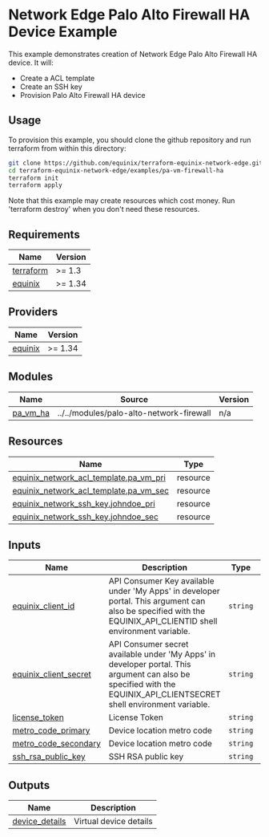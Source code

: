 # Network Edge Palo Alto Firewall HA Device Example

This example demonstrates creation of Network Edge Palo Alto Firewall HA device. It will:

- Create a ACL template
- Create an SSH key
- Provision Palo Alto Firewall HA device

## Usage

To provision this example, you should clone the github repository and run terraform from within this directory:

```bash
git clone https://github.com/equinix/terraform-equinix-network-edge.git
cd terraform-equinix-network-edge/examples/pa-vm-firewall-ha
terraform init
terraform apply
```

Note that this example may create resources which cost money. Run 'terraform destroy' when you don't need these
resources.
<!-- TEMPLATE: The following block has been generated by terraform-docs util: https://github.com/terraform-docs/terraform-docs -->
<!-- BEGIN_TF_DOCS -->

## Requirements

| Name                                                                      | Version |
|---------------------------------------------------------------------------|---------|
| <a name="requirement_terraform"></a> [terraform](#requirement\_terraform) | >= 1.3  |
| <a name="requirement_equinix"></a> [equinix](#requirement\_equinix)       | >= 1.34 |

## Providers

| Name                                                          | Version |
|---------------------------------------------------------------|---------|
| <a name="provider_equinix"></a> [equinix](#provider\_equinix) | >= 1.34 |

## Modules

| Name                                                             | Source                                   | Version |
|------------------------------------------------------------------|------------------------------------------|---------|
| <a name="module_pa_vm_ha"></a> [pa\_vm\_ha](#module\_pa\_vm\_ha) | ../../modules/palo-alto-network-firewall | n/a     |

## Resources

| Name                                                                                                                                                | Type     |
|-----------------------------------------------------------------------------------------------------------------------------------------------------|----------|
| [equinix_network_acl_template.pa_vm_pri](https://registry.terraform.io/providers/equinix/equinix/latest/docs/resources/equinx_network_acl_template) | resource |
| [equinix_network_acl_template.pa_vm_sec](https://registry.terraform.io/providers/equinix/equinix/latest/docs/resources/network_acl_template)        | resource |
| [equinix_network_ssh_key.johndoe_pri](https://registry.terraform.io/providers/equinix/equinix/latest/docs/resources/equinx_network_ssh_key)         | resource |
| [equinix_network_ssh_key.johndoe_sec](https://registry.terraform.io/providers/equinix/equinix/latest/docs/resources/equinix_network_ssh_key)        | resource |

## Inputs

| Name                                                                                                  | Description                                                                                                                                                            | Type     | Default | Required |
|-------------------------------------------------------------------------------------------------------|------------------------------------------------------------------------------------------------------------------------------------------------------------------------|----------|---------|:--------:|
| <a name="input_equinix_client_id"></a> [equinix\_client\_id](#input\_equinix\_client\_id)             | API Consumer Key available under 'My Apps' in developer portal. This argument can also be specified with the EQUINIX\_API\_CLIENTID shell environment variable.        | `string` | n/a     |   yes    |
| <a name="input_equinix_client_secret"></a> [equinix\_client\_secret](#input\_equinix\_client\_secret) | API Consumer secret available under 'My Apps' in developer portal. This argument can also be specified with the EQUINIX\_API\_CLIENTSECRET shell environment variable. | `string` | n/a     |   yes    |
| <a name="input_license_token"></a> [license\_token](#input\_license\_token)                           | License Token                                                                                                                                                          | `string` | n/a     |   yes    |
| <a name="input_metro_code_primary"></a> [metro\_code\_primary](#input\_metro\_code\_primary)          | Device location metro code                                                                                                                                             | `string` | n/a     |   yes    |
| <a name="input_metro_code_secondary"></a> [metro\_code\_secondary](#input\_metro\_code\_secondary)    | Device location metro code                                                                                                                                             | `string` | n/a     |   yes    |
| <a name="input_ssh_rsa_public_key"></a> [ssh\_rsa\_public\_key](#input\_ssh\_rsa\_public\_key)        | SSH RSA public key                                                                                                                                                     | `string` | n/a     |   yes    |

## Outputs

| Name                                                                             | Description            |
|----------------------------------------------------------------------------------|------------------------|
| <a name="output_device_details"></a> [device\_details](#output\_device\_details) | Virtual device details |
<!-- END_TF_DOCS -->
